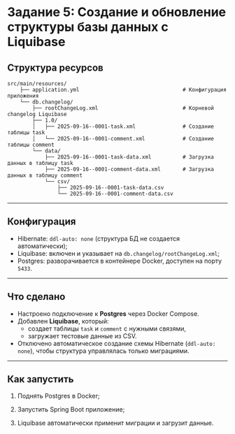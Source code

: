 # Задание 5: Создание и обновление структуры базы данных с Liquibase

## Структура ресурсов

```
src/main/resources/
    ├── application.yml                                 # Конфигурация приложения
    └── db.changelog/
        ├── rootChangeLog.xml                           # Корневой changelog Liquibase
        ├── 1.0/
        │   ├── 2025-09-16--0001-task.xml               # Создание таблицы task
        │   └── 2025-09-16--0001-comment.xml            # Создание таблицы comment
        └── data/
            ├── 2025-09-16--0001-task-data.xml          # Загрузка данных в таблицу task
            ├── 2025-09-16--0001-comment-data.xml       # Загрузка данных в таблицу comment
            └── csv/
                ├── 2025-09-16--0001-task-data.csv
                └── 2025-09-16--0001-comment-data.csv
```

---

## Конфигурация

- Hibernate: `ddl-auto: none` (структура БД не создается автоматически);
- Liquibase: включен и указывает на `db.changelog/rootChangeLog.xml`;
- Postgres: разворачивается в контейнере Docker, доступен на порту `5433`.

---

## Что сделано

- Настроено подключение к **Postgres** через Docker Compose.
- Добавлен **Liquibase**, который:
    - создает таблицы `task` и `comment` с нужными связями,
    - загружает тестовые данные из CSV.
- Отключено автоматическое создание схемы Hibernate (`ddl-auto: none`), чтобы структура управлялась только миграциями.

---

## Как запустить

1. Поднять Postgres в Docker;

2. Запустить Spring Boot приложение;

3. Liquibase автоматически применит миграции и загрузит данные.
